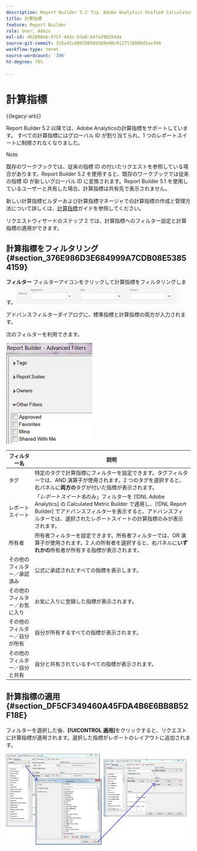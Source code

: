```yaml
---
description: Report Builder 5.2 では、Adobe Analytics Unified Calculated Metrics がサポートされています。これにより、すべての計算指標にグローバル ID が付けられ、複数のレポートスイートで使用することができるようになりました。
title: 計算指標
feature: Report Builder
role: User, Admin
exl-id: 462086eb-675f-443c-b3a6-b4fa390254da
source-git-commit: 325a42c080290509309e90c9127138800d5ac496
workflow-type: tm+mt
source-wordcount: '396'
ht-degree: 78%

---
```


# 計算指標

{{legacy-arb}}

Report Builder 5.2 以降では、Adobe Analyticsの計算指標をサポートしています。 すべての計算指標にはグローバル ID が割り当てられ、1 つのレポートスイートに制限されなくなりました。

>[!NOTE]
>
>既存のワークブックでは、従来の指標 ID の付いたリクエストを参照している場合があります。Report Builder 5.2 を使用すると、既存のワークブックでは従来の指標 ID が新しいグローバル ID に変換されます。Report Builder 5.1 を使用しているユーザーと共有した場合、計算指標は共有先で表示されません。

新しい計算指標ビルダーおよび計算指標マネージャでの計算指標の作成と管理方法について詳しくは、[計算指標](/help/components/calculated-metrics/cm-overview.md)ガイドを参照してください。

リクエストウィザードのステップ 2 では、計算指標へのフィルター設定と計算指標の適用ができます。

## 計算指標をフィルタリング {#section_376E986D3E684999A7CDB08E53854159}

**フィルター** フィルターアイコンをクリックして計算指標をフィルタリングします。![ アプリケーション、ユーザー、プロジェクトの各フィールドを示すフィルターオプションのスクリーンショット。](/help/admin/tools/assets/filter.png)

アドバンスフィルターダイアログに、標準指標と計算指標の両方が入力されます。

次のフィルターを利用できます。

![ 次の表で説明されている詳細フィルターオプションを示すスクリーンショット。](assets/advanced_filters.png)

| フィルター名 | 説明 |
|---|---|
| タグ | 特定のタグで計算指標にフィルターを設定できます。タグフィルターでは、AND 演算子が使用されます。2 つのタグを選択すると、右パネルに&#x200B;**両方の**&#x200B;タグが付いた指標が表示されます。 |
| レポートスイート | 「*レポートスイート名*&#x200B;のみ」フィルターを [!DNL Adobe Analytics] の Calculated Metric Builder で適用し、[!DNL Report Builder] でアドバンスフィルターを表示すると、アドバンスフィルターでは、選択されたレポートスイートの計算指標のみが表示されます。 |
| 所有者 | 所有者フィルターを設定できます。所有者フィルターでは、OR 演算子が使用されます。2 人の所有者を選択すると、右パネルに&#x200B;**いずれかの**&#x200B;所有者が所有する指標が表示されます。 |
| その他のフィルター／承認済み | 公式に承認されたすべての指標を表示します。 |
| その他のフィルター／お気に入り | お気に入りに登録した指標が表示されます。 |
| その他のフィルター／自分が所有 | 自分が所有するすべての指標が表示されます。 |
| その他のフィルター／自分と共有 | 自分と共有されているすべての指標が表示されます。 |

## 計算指標の適用 {#section_DF5CF349460A45FDA4B6E6BB8B52F18E}

フィルターを選択した後、**[!UICONTROL 適用]**&#x200B;をクリックすると、リクエストに計算指標が適用されます。選択した指標がレポートのレイアウトに追加されます。

![ リクエストウィザードのステップ 2 を示すスクリーンショット – 詳細フィルターウィンドウと適用されたレポート指標を指すサイトの合計。](assets/filtering_for_metric.png)
